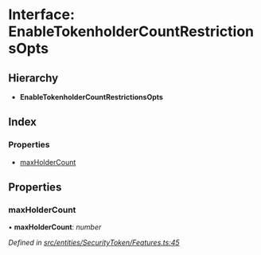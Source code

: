 # Interface: EnableTokenholderCountRestrictionsOpts

## Hierarchy

* **EnableTokenholderCountRestrictionsOpts**

## Index

### Properties

* [maxHolderCount](_entities_securitytoken_features_.enabletokenholdercountrestrictionsopts.md#maxholdercount)

## Properties

###  maxHolderCount

• **maxHolderCount**: *number*

*Defined in [src/entities/SecurityToken/Features.ts:45](https://github.com/PolymathNetwork/polymath-sdk/blob/e8bbc1e/src/entities/SecurityToken/Features.ts#L45)*
